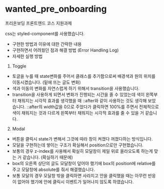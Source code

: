 # wanted_pre_onboarding
프리온보딩 프론트엔드 코스 지원과제

css는 styled-component를 사용했습니다.
- 구현한 방법과 이유에 대한 간략한 내용
- 구현하면서 어려웠던 점과 해결 방법 (Error Handling Log)
- 자세한 실행 방법

1. Toggle
- 토글을 누를 때 state변화를 주어서 클래스를 추가함으로써 배경색과 원의 위치를 이동시켰습니다. (밑에 뜨는 글도 변화)
- 색과 이동의 변화를 자연스럽게 하기 위해서 transition을 사용했습니다.
- transition을 사용하게 되면서 변화가 진행되는 시간을 줄 수 있었는데 색이 왼쪽부터 채워지는 시각적 효과를 생각했을 때 ::after와 같이 사용하는 것도 생각해 보았습니다.
  ::after의 width값을 0으로 주었다가 클릭하면 100%를 주면서 전체적으로 색이 채워지는 것과 다르게 왼쪽부터 채워지는 시각적 효과를 줄 수 있을 거 같습니다.

2. Modal
- 버튼을 클릭시 state가 변해서 그것에 따라 창이 켜졌다 꺼졌다하는 방식입니다.
- 모달을 구현하는데 쌓이는 구조가 확실해서 position으로만 구현했습니다.
- 보통의 경우 z-index를 사용해서 확실히 모달창이 제일 위로 올라오도록 하는게 맞는 거 같습니다. (확실하기 때문에)
- box의 오른쪽 상단의 글도 모달창이 덮어야 했기에 box의 position에 relative를 주고 모달창에 absolute를 줘서 해결했습니다.
- 보통 모달의 경우 모달창 밖을 클릭하면 사라지고 안을 클릭했을 때는 아무런 반응이 없어야 했기에 안에 클릭시 이벤트가 일어나지 않도록 하였습니다.
